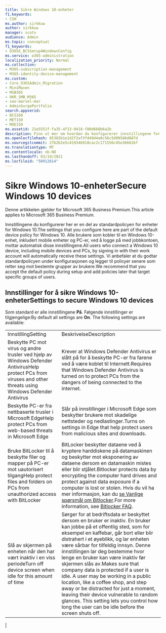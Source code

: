 ```yaml
---
title: Sikre Windows 10-enheter
f1.keywords:
- CSH
ms.author: sirkkuw
author: sirkkuw
manager: scotv
audience: Admin
ms.topic: conceptual
f1_keywords:
- O365E_BCSSetup4WindowsConfig
ms.service: o365-administration
localization_priority: Normal
ms.collection:
- M365-subscription-management
- M365-identity-device-management
ms.custom:
- Core_O365Admin_Migration
- MiniMaven
- MSB365
- OKR_SMB_M365
- seo-marvel-mar
- AdminSurgePortfolio
search.appverid:
- BCS160
- MET150
- MOE150
ms.assetid: 21e5551f-fa35-4f13-9418-f80d668b6a2b
description: Finn ut mer om hvordan du konfigurerer innstillingene for standard enhetspolicy som alle Windows 10-enheter mottar ved pålogging til jobb- eller skolekontoen.
ms.openlocfilehash: 85383b1e1d2f2af3fd49d4a0c56c5d99586d607d
ms.sourcegitcommit: 27b2b2e5c41934b918cac2c171556c45e36661bf
ms.translationtype: MT
ms.contentlocale: nb-NO
ms.lasthandoff: 03/19/2021
ms.locfileid: "50912614"
---
```

# <a name="secure-windows-10-devices"></a><span data-ttu-id="07e0d-103">Sikre Windows 10-enheter</span><span class="sxs-lookup"><span data-stu-id="07e0d-103">Secure Windows 10 devices</span></span>

<span data-ttu-id="07e0d-104">Denne artikkelen gjelder for Microsoft 365 Business Premium.</span><span class="sxs-lookup"><span data-stu-id="07e0d-104">This article applies to Microsoft 365 Business Premium.</span></span>

<span data-ttu-id="07e0d-105">Innstillingene du konfigurerer her er en del av standardpolicyen for enheter for Windows 10.</span><span class="sxs-lookup"><span data-stu-id="07e0d-105">The settings that you configure here are part of the default device policy for Windows 10.</span></span> <span data-ttu-id="07e0d-106">Alle brukere som kobler til en Windows 10-enhet, inkludert mobile enheter og PC-er, ved å logge på med jobbkontoen, mottar automatisk disse innstillingene.</span><span class="sxs-lookup"><span data-stu-id="07e0d-106">All users who connect a Windows 10 device, including mobile devices and PCs, by signing in with their work account will automatically receive these settings.</span></span> <span data-ttu-id="07e0d-107">Vi anbefaler at du godtar standardpolicyen under konfigurasjonen og legger til policyer senere som retter seg mot bestemte grupper av brukere.</span><span class="sxs-lookup"><span data-stu-id="07e0d-107">We recommend that you accept the default policy during setup and add policies later that target specific groups of users.</span></span>
  
## <a name="settings-to-secure-windows-10-devices"></a><span data-ttu-id="07e0d-108">Innstillinger for å sikre Windows 10-enheter</span><span class="sxs-lookup"><span data-stu-id="07e0d-108">Settings to secure Windows 10 devices</span></span>

<span data-ttu-id="07e0d-p102">Som standard er alle innstillingene **På**. Følgende innstillinger er tilgjengelige:</span><span class="sxs-lookup"><span data-stu-id="07e0d-p102">By default all settings are **On**. The following settings are available:</span></span>
  
|||
|:-----|:-----|
|<span data-ttu-id="07e0d-111">Innstilling</span><span class="sxs-lookup"><span data-stu-id="07e0d-111">Setting</span></span>  <br/> |<span data-ttu-id="07e0d-112">Beskrivelse</span><span class="sxs-lookup"><span data-stu-id="07e0d-112">Description</span></span>  <br/> |
|<span data-ttu-id="07e0d-113">Beskytte PC mot virus og andre trusler ved hjelp av Windows Defender Antivirus</span><span class="sxs-lookup"><span data-stu-id="07e0d-113">Help protect PCs from viruses and other threats using Windows Defender Antivirus</span></span>  <br/> |<span data-ttu-id="07e0d-114">Krever at Windows Defender Antivirus er slått på for å beskytte PC-er fra farene ved å være koblet til Internett.</span><span class="sxs-lookup"><span data-stu-id="07e0d-114">Requires that Windows Defender Antivirus is turned on to protect PCs from the dangers of being connected to the internet.</span></span>  <br/> |
|<span data-ttu-id="07e0d-115">Beskytte PC-er fra nettbaserte trusler i Microsoft Edge</span><span class="sxs-lookup"><span data-stu-id="07e0d-115">Help protect PCs from web-based threats in Microsoft Edge</span></span>  <br/> |<span data-ttu-id="07e0d-116">Slår på innstillinger i Microsoft Edge som beskytter brukere mot skadelige nettsteder og nedlastinger.</span><span class="sxs-lookup"><span data-stu-id="07e0d-116">Turns on settings in Edge that help protect users from malicious sites and downloads.</span></span>  <br/> |
|<span data-ttu-id="07e0d-117">Bruke BitLocker til å beskytte filer og mapper på PC-er mot uautorisert tilgang</span><span class="sxs-lookup"><span data-stu-id="07e0d-117">Help protect files and folders on PCs from unauthorized access with BitLocker</span></span>  <br/> |<span data-ttu-id="07e0d-118">BitLocker beskytter dataene ved å kryptere harddiskene på datamaskinen og beskytter mot eksponering av dataene dersom en datamaskin mistes eller blir stjålet.</span><span class="sxs-lookup"><span data-stu-id="07e0d-118">Bitlocker protects data by encrypting the computer hard drives and protect against data exposure if a computer is lost or stolen.</span></span> <span data-ttu-id="07e0d-119">Hvis du vil ha mer informasjon, kan du [se Vanlige spørsmål om Bitlocker](/windows/security/information-protection/bitlocker/bitlocker-frequently-asked-questions).</span><span class="sxs-lookup"><span data-stu-id="07e0d-119">For more information, see [Bitlocker FAQ](/windows/security/information-protection/bitlocker/bitlocker-frequently-asked-questions).</span></span>  <br/> |
|<span data-ttu-id="07e0d-120">Slå av skjermen på enheten når den har vært inaktiv i en viss periode</span><span class="sxs-lookup"><span data-stu-id="07e0d-120">Turn off device screen when idle for this amount of time</span></span>  <br/> |<span data-ttu-id="07e0d-p104">Sørger for at bedriftsdata er beskyttet dersom en bruker er inaktiv. En bruker kan jobbe på et offentlig sted, som for eksempel en kaffebar, går bort eller blir distrahert i et øyeblikk, og lar enheten være sårbar for tilfeldig innsyn. Denne innstillingen lar deg bestemme hvor lenge en bruker kan være inaktiv før skjermen slås av.</span><span class="sxs-lookup"><span data-stu-id="07e0d-p104">Makes sure that company data is protected if a user is idle. A user may be working in a public location, like a coffee shop, and step away or be distracted for just a moment, leaving their device vulnerable to random glances. This setting lets you control how long the user can be idle before the screen shuts off.</span></span>  <br/> |
|